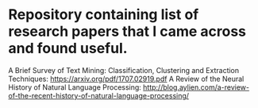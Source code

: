 # Repository containing list of research papers that I came across and found useful.
A Brief Survey of Text Mining: Classification, Clustering and Extraction Techniques: https://arxiv.org/pdf/1707.02919.pdf
A Review of the Neural History of Natural Language Processing: http://blog.aylien.com/a-review-of-the-recent-history-of-natural-language-processing/
